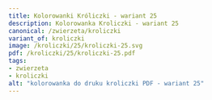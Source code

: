 ```yaml
---
title: Kolorowanki Króliczki - wariant 25
description: Kolorowanka Kroliczki - wariant 25
canonical: /zwierzeta/kroliczki
variant_of: kroliczki
image: /kroliczki/25/kroliczki-25.svg
pdf: /kroliczki/25/kroliczki-25.pdf
tags:
- zwierzeta
- kroliczki
alt: "kolorowanka do druku kroliczki PDF - wariant 25"
---
```

